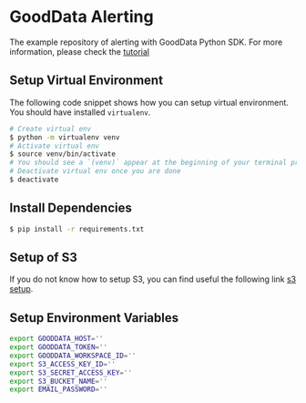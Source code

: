 # GoodData Alerting

The example repository of alerting with GoodData Python SDK. For more information, please check the [tutorial](docs/tutorial.md)

## Setup Virtual Environment

The following code snippet shows how you can setup virtual environment. You should have installed `virtualenv`.

```bash
# Create virtual env
$ python -m virtualenv venv
# Activate virtual env
$ source venv/bin/activate
# You should see a `(venv)` appear at the beginning of your terminal prompt indicating that you are working inside the `virtualenv`.
# Deactivate virtual env once you are done
$ deactivate
```

## Install Dependencies

```bash
$ pip install -r requirements.txt
```

## Setup of S3

If you do not know how to setup S3, you can find useful the following link [s3 setup](https://realpython.com/python-boto3-aws-s3/#installation).

## Setup Environment Variables

```bash
export GOODDATA_HOST=''
export GOODDATA_TOKEN=''
export GOODDATA_WORKSPACE_ID=''
export S3_ACCESS_KEY_ID=''
export S3_SECRET_ACCESS_KEY=''
export S3_BUCKET_NAME=''
export EMAIL_PASSWORD=''
```
